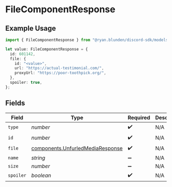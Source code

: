 # FileComponentResponse

## Example Usage

```typescript
import { FileComponentResponse } from "@ryan.blunden/discord-sdk/models/components";

let value: FileComponentResponse = {
  id: 601142,
  file: {
    id: "<value>",
    url: "https://actual-testimonial.com/",
    proxyUrl: "https://poor-toothpick.org/",
  },
  spoiler: true,
};
```

## Fields

| Field                                                                                | Type                                                                                 | Required                                                                             | Description                                                                          |
| ------------------------------------------------------------------------------------ | ------------------------------------------------------------------------------------ | ------------------------------------------------------------------------------------ | ------------------------------------------------------------------------------------ |
| `type`                                                                               | *number*                                                                             | :heavy_check_mark:                                                                   | N/A                                                                                  |
| `id`                                                                                 | *number*                                                                             | :heavy_check_mark:                                                                   | N/A                                                                                  |
| `file`                                                                               | [components.UnfurledMediaResponse](../../models/components/unfurledmediaresponse.md) | :heavy_check_mark:                                                                   | N/A                                                                                  |
| `name`                                                                               | *string*                                                                             | :heavy_minus_sign:                                                                   | N/A                                                                                  |
| `size`                                                                               | *number*                                                                             | :heavy_minus_sign:                                                                   | N/A                                                                                  |
| `spoiler`                                                                            | *boolean*                                                                            | :heavy_check_mark:                                                                   | N/A                                                                                  |